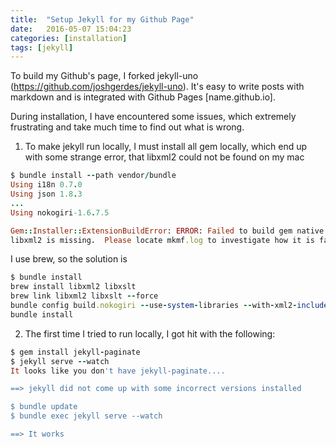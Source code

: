 ```yaml
---
title:  "Setup Jekyll for my Github Page"
date:   2016-05-07 15:04:23
categories: [installation]
tags: [jekyll]
---
```

To build my Github's page, I forked jekyll-uno (https://github.com/joshgerdes/jekyll-uno). It's  easy to write posts with markdown and is integrated with Github Pages [name.github.io].

During installation, I have encountered some issues, which extremely frustrating and take much time to find out what is wrong.
  
1. To make jekyll run locally, I must install all gem locally, which end up with some strange error, that libxml2 could not be found on my mac 

``` ruby
$ bundle install --path vendor/bundle
Using i18n 0.7.0
Using json 1.8.3
...
Using nokogiri-1.6.7.5

Gem::Installer::ExtensionBuildError: ERROR: Failed to build gem native extension.
libxml2 is missing.  Please locate mkmf.log to investigate how it is failing.
```

I use brew, so the solution is

``` ruby
$ bundle install
brew install libxml2 libxslt
brew link libxml2 libxslt --force
bundle config build.nokogiri --use-system-libraries --with-xml2-include=/usr/local/include/libxml2 --with-xml2-lib=/usr/lib/
bundle install
```

2. The first time I tried to run locally, I got hit with the following:

``` ruby
$ gem install jekyll-paginate
$ jekyll serve --watch
It looks like you don't have jekyll-paginate....

==> jekyll did not come up with some incorrect versions installed

$ bundle update
$ bundle exec jekyll serve --watch

==> It works
```